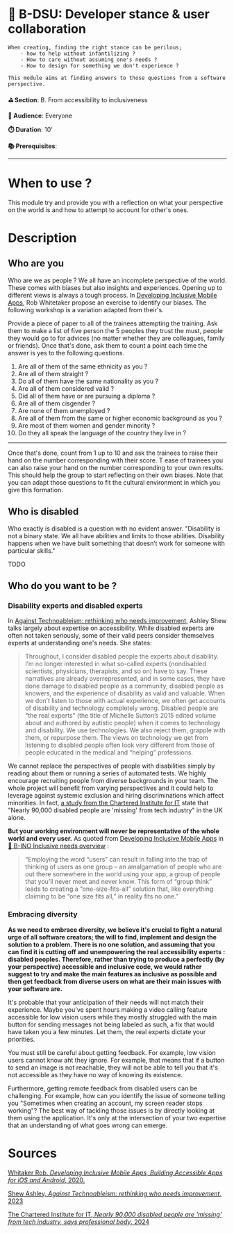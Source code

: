 # 🤺 B-DSU: Developer stance & user collaboration

    When creating, finding the right stance can be perilous;
        - how to help without infantilizing ?
        - How to care without assuming one's needs ?
        - How to design for something we don't experience ?

    This module aims at finding answers to those questions from a software
    perspective.

**⛳️ Section**: B. From accessibility to inclusiveness

**👥 Audience**: Everyone

**⏱️ ️Duration**: 10'

**📚 Prerequisites**:

---

# When to use ?

This module try and provide you with a reflection on what your perspective on the world is and how to attempt to account for other's ones.

# Description

## Who are you

Who are we as people ? We all have an incomplete perspective of the world. These comes with biases but also insights and experiences. Opening up to different views is always a tough process. In [Developing Inclusive Mobile Apps](https://link.springer.com/book/10.1007/978-1-4842-5814-9), Rob Whitetaker propose an exercise to identify our biases. The following workshop is a variation adapted from their's.

Provide a piece of paper to all of the trainees attempting the training. Ask them to make a list of five person the 5 peoples they trust the must, people they would go to for advices (no matter whether they are colleagues, family or friends). Once that's done, ask them to count a point each time the answer is yes to the following questions.

1. Are all of them of the same ethnicity as you ?
2. Are all of them straight ?
3. Do all of them have the same nationality as you ?
4. Are all of them considered valid ?
5. Did all of them have or are pursuing a diploma ?
6. Are all of them cisgender ?
7. Are none of them unemployed ?
8. Are all of them from the same or higher economic background as you ?
9. Are most of them women and gender minority ?
10. Do they all speak the language of the country they live in ?

---

Once that's done, count from 1 up to 10 and ask the trainees to raise their hand on the number corresponding with their score. T ease of trainees you can also raise your hand on the number corresponding to your own results. This should help the group to start reflecting on their own biases. Note that you can adapt those questions to fit the cultural environment in which you give this formation.

## Who is disabled

Who exactly is disabled is a question with no evident answer.
"Disability is not a binary state. We all have abilities and limits to those abilities. Disability happens when we have built something that doesn’t work for someone with particular skills."


TODO
## Who do you want to be ?

### Disability experts and disabled experts
In [Against Technoableism: rethinking who needs improvement](https://wwnorton.com/books/9781324036661), Ashley Shew talks largely about expertise on accessibility. While disabled experts are often not taken seriously, some of their valid peers consider themselves experts at understanding one's needs. She states:

>Throughout, I consider disabled people the experts about disability. I’m no longer interested in what so-called experts (nondisabled scientists, physicians, therapists, and so on) have to say. These narratives are already overrepresented, and in some cases, they have done damage to disabled people as a community, disabled people as knowers, and the experience of disability as valid and valuable. When we don’t listen to those with actual experience, we often get accounts of disability and technology completely wrong. Disabled people are “the real experts” (the title of Michelle Sutton’s 2015 edited volume about and authored by autistic people) when it comes to technology and disability. We use technologies. We also reject them, grapple with them, or repurpose them. The views on technology we get from listening to disabled people often look very different from those of people educated in the medical and “helping” professions.

We cannot replace the perspectives of people with disabilities simply by reading about them or running a series of automated tests. We highly encourage recruiting people from diverse backgrounds in your team. The whole project will benefit from varying perspectives and it could help to leverage against systemic exclusion and hiring discriminations which affect minorities. In fact, [a study from the Chartered Institute for IT](https://www.bcs.org/articles-opinion-and-research/nearly-90-000-disabled-people-are-missing-from-tech-industry-says-professional-body/) state that "Nearly 90,000 disabled people are 'missing' from tech industry" in the UK alone.

**But your working environment will never be representative of the whole world and every user.** As quoted from [Developing Inclusive Mobile Apps](https://link.springer.com/book/10.1007/978-1-4842-5814-9) in [🔭 B-INO Inclusive needs overview](B-INO.md) :

>“Employing the word “users” can result in falling into the trap of thinking of users as one group – an amalgamation of people who are out there somewhere in the world using your app, a group of people that you’ll never meet and never know. This form of “group think” leads to creating a “one-size-fits-all” solution that, like everything claiming to be “one size fits all,” in reality fits no one.”

### Embracing diversity

**As we need to embrace diversity, we believe it's crucial to fight a natural urge of all software creators; the will to find, implement and design the solution to a problem. There is no one solution, and assuming that you can find it is cutting off and unempowering the real accessibility experts : disabled peoples. Therefore, rather than trying to produce a perfectly (by your perspective) accessible and inclusive code, we would rather suggest to try and make the main features as inclusive as possible and then get feedback from diverse users on what are their main issues with your software are.**

It's probable that your anticipation of their needs will not match their experience. Maybe you've spent hours making a video calling feature accessible for low vision users while they mostly struggled with the main button for sending messages not being labeled as such, a fix that would have taken you a few minutes. Let them, the real experts dictate your priorities.

You must still be careful about getting feedback. For example, low vision users cannot know aht they ignore. For example, that means that if a button to send an image is not reachable, they will not be able to tell you that it's not accessible as they have no way of knowing its existence.

Furthermore, getting remote feedback from disabled users can be challenging. For example, how can you identify the issue of someone telling you "Sometimes when creating an account, my screen reader stops working"? The best way of tackling those issues is by directly looking at them using the application. It's only at the intersection of your two expertise that an understanding of what goes wrong can emerge.

# Sources

[Whitaker Rob. *Developing Inclusive Mobile Apps, Building Accessible Apps for iOS and Android*, 2020.](https://link.springer.com/book/10.1007/978-1-4842-5814-9)

[Shew Ashley, *Against Technoableism: rethinking who needs improvement*. 2023](https://wwnorton.com/books/9781324036661)

[The Chartered Institute for IT, *Nearly 90,000 disabled people are 'missing' from tech industry, says professional body*. 2024](https://www.bcs.org/articles-opinion-and-research/nearly-90-000-disabled-people-are-missing-from-tech-industry-says-professional-body/)
